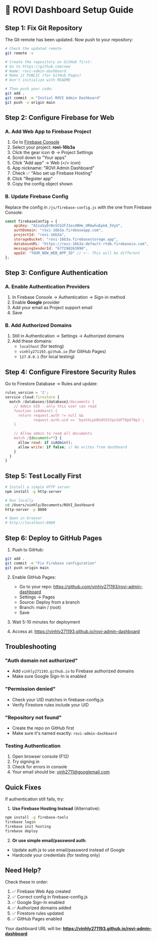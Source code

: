 # 🚀 ROVI Dashboard Setup Guide

## Step 1: Fix Git Repository

The Git remote has been updated. Now push to your repository:

```bash
# Check the updated remote
git remote -v

# Create the repository on GitHub first:
# Go to https://github.com/new
# Name: rovi-admin-dashboard
# Make it PUBLIC (for GitHub Pages)
# Don't initialize with README

# Then push your code:
git add .
git commit -m "Initial ROVI Admin Dashboard"
git push -u origin main
```

## Step 2: Configure Firebase for Web

### A. Add Web App to Firebase Project

1. Go to [Firebase Console](https://console.firebase.google.com)
2. Select your project: **rovi-16b3a**
3. Click the gear icon ⚙️ → Project Settings
4. Scroll down to "Your apps"
5. Click "Add app" → Web (</> icon)
6. App nickname: "ROVI Admin Dashboard"
7. Check ✅ "Also set up Firebase Hosting"
8. Click "Register app"
9. Copy the config object shown

### B. Update Firebase Config

Replace the config in `/js/firebase-config.js` with the one from Firebase Console:

```javascript
const firebaseConfig = {
    apiKey: "AIzaSyDrNsSCG2FJ1es4BHe_URbwhuEpkA_5VyU",
    authDomain: "rovi-16b3a.firebaseapp.com",
    projectId: "rovi-16b3a",
    storageBucket: "rovi-16b3a.firebasestorage.app",
    databaseURL: "https://rovi-16b3a-default-rtdb.firebaseio.com",
    messagingSenderId: "677298263090",
    appId: "YOUR_NEW_WEB_APP_ID" // <-- This will be different
};
```

## Step 3: Configure Authentication

### A. Enable Authentication Providers

1. In Firebase Console → Authentication → Sign-in method
2. Enable **Google** provider
3. Add your email as Project support email
4. Save

### B. Add Authorized Domains

1. Still in Authentication → Settings → Authorized domains
2. Add these domains:
   - `localhost` (for testing)
   - `vinhly271193.github.io` (for GitHub Pages)
   - `127.0.0.1` (for local testing)

## Step 4: Configure Firestore Security Rules

Go to Firestore Database → Rules and update:

```javascript
rules_version = '2';
service cloud.firestore {
  match /databases/{database}/documents {
    // Admin UID - only this user can read
    function isAdmin() {
      return request.auth != null && 
             request.auth.uid == 'byothLpU8SdS5SYpx1UFT0pGT0p1';
    }
    
    // Allow admin to read all documents
    match /{document=**} {
      allow read: if isAdmin();
      allow write: if false; // No writes from dashboard
    }
  }
}
```

## Step 5: Test Locally First

```bash
# Install a simple HTTP server
npm install -g http-server

# Run locally
cd /Users/vinhly/Documents/ROVI_Dashboard
http-server -p 8080

# Open in browser
# http://localhost:8080
```

## Step 6: Deploy to GitHub Pages

1. Push to GitHub:
```bash
git add .
git commit -m "Fix Firebase configuration"
git push origin main
```

2. Enable GitHub Pages:
   - Go to your repo: https://github.com/vinhly271193/rovi-admin-dashboard
   - Settings → Pages
   - Source: Deploy from a branch
   - Branch: main / (root)
   - Save

3. Wait 5-10 minutes for deployment

4. Access at: https://vinhly271193.github.io/rovi-admin-dashboard

## Troubleshooting

### "Auth domain not authorized"
- Add `vinhly271193.github.io` to Firebase authorized domains
- Make sure Google Sign-In is enabled

### "Permission denied"
- Check your UID matches in firebase-config.js
- Verify Firestore rules include your UID

### "Repository not found"
- Create the repo on GitHub first
- Make sure it's named exactly: `rovi-admin-dashboard`

### Testing Authentication
1. Open browser console (F12)
2. Try signing in
3. Check for errors in console
4. Your email should be: vinh2711@googlemail.com

## Quick Fixes

If authentication still fails, try:

1. **Use Firebase Hosting Instead** (Alternative):
```bash
npm install -g firebase-tools
firebase login
firebase init hosting
firebase deploy
```

2. **Or use simple email/password auth**:
- Update auth.js to use email/password instead of Google
- Hardcode your credentials (for testing only)

## Need Help?

Check these in order:
1. ✅ Firebase Web App created
2. ✅ Correct config in firebase-config.js
3. ✅ Google Sign-In enabled
4. ✅ Authorized domains added
5. ✅ Firestore rules updated
6. ✅ GitHub Pages enabled

Your dashboard URL will be:
**https://vinhly271193.github.io/rovi-admin-dashboard**